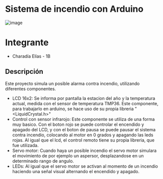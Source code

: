 # Sistema de incendio con Arduino
![image](https://github.com/eliascharadia/Sistema-incendio-parcial/assets/89148679/e4026476-55a7-41ea-808f-dd3d3208685e)

# Integrante

- Charadía Elías - 1B

## Descripción
Este proyecto simula un posible alarma contra incendio, utilizando diferentes componentes.
- LCD 16x2:
  Se informa por pantalla la estacion del año y la temperatura actual, medida con el sensor de temperatura TMP36.
  Este componente, para trabajarlo en arduino, se hace uso de su propia libreria "<LiquidCrystal.h>"
- Control con sensor infrarojo:
  Este componente se utiliza de una forma muy basico. Con el boton rojo se puede controlar el encendido y apagado del LCD, y con el boton de
  pausa se puede pausar el sistema contra incendio, colocando al motor en 0 grados y apagando las leds rojas.
  Al igual que el lcd, el control remoto tiene su propia libreria, que fue utilizada.
- Servo motor:
  Cuando haya un posible incendio el servo motor simulara el movimiento de por ejemplo un aspersor, desplazandose en un determinado rango de angulo.
- LEDs:
  Al igual que el servo motor se activan al momento de un incendio haciendo una señal visual alternando el encendido y apagado. 
